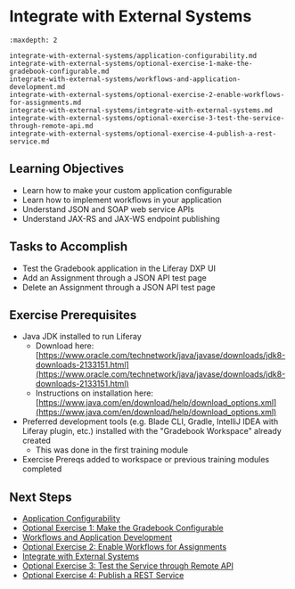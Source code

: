 # Integrate with External Systems

```{toctree}
:maxdepth: 2

integrate-with-external-systems/application-configurability.md
integrate-with-external-systems/optional-exercise-1-make-the-gradebook-configurable.md
integrate-with-external-systems/workflows-and-application-development.md
integrate-with-external-systems/optional-exercise-2-enable-workflows-for-assignments.md
integrate-with-external-systems/integrate-with-external-systems.md
integrate-with-external-systems/optional-exercise-3-test-the-service-through-remote-api.md
integrate-with-external-systems/optional-exercise-4-publish-a-rest-service.md
```

## Learning Objectives

* Learn how to make your custom application configurable
* Learn how to implement workflows in your application
* Understand JSON and SOAP web service APIs
* Understand JAX-RS and JAX-WS endpoint publishing

## Tasks to Accomplish

* Test the Gradebook application in the Liferay DXP UI
* Add an Assignment through a JSON API test page
* Delete an Assignment through a JSON API test page

## Exercise Prerequisites

* Java JDK installed to run Liferay
    - Download here: [https://www.oracle.com/technetwork/java/javase/downloads/jdk8-downloads-2133151.html](https://www.oracle.com/technetwork/java/javase/downloads/jdk8-downloads-2133151.html)
    - Instructions on installation here: [https://www.java.com/en/download/help/download_options.xml](https://www.java.com/en/download/help/download_options.xml)
* Preferred development tools (e.g. Blade CLI, Gradle, IntelliJ IDEA with Liferay plugin, etc.) installed with the "Gradebook Workspace" already created
    - This was done in the first training module
* Exercise Prereqs added to workspace or previous training modules completed

## Next Steps

* [Application Configurability](./integrate-with-external-systems/application-configurability.md) 
* [Optional Exercise 1: Make the Gradebook Configurable](./integrate-with-external-systems/optional-exercise-1-make-the-gradebook-configurable.md) 
* [Workflows and Application Development](./integrate-with-external-systems/workflows-and-application-development.md) 
* [Optional Exercise 2: Enable Workflows for Assignments](./integrate-with-external-systems/optional-exercise-2-enable-workflows-for-assignments.md) 
* [Integrate with External Systems](./integrate-with-external-systems/integrate-with-external-systems.md) 
* [Optional Exercise 3: Test the Service through Remote API](./integrate-with-external-systems/optional-exercise-3-test-the-service-through-remote-api.md) 
* [Optional Exercise 4: Publish a REST Service](./integrate-with-external-systems/optional-exercise-4-publish-a-rest-service.md)